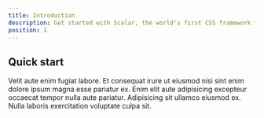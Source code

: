```yaml
---
title: Introduction
description: Get started with Scalar, the world's first CSS framework for building typographically rich, mathematically beautiful, custom layouts.
position: 1
---
```


## Quick start

Velit aute enim fugiat labore. Et consequat irure ut eiusmod nisi sint enim dolore ipsum magna esse pariatur ex. Enim elit aute adipisicing excepteur occaecat tempor nulla aute pariatur. Adipisicing sit ullamco eiusmod ex. Nulla laboris exercitation voluptate culpa sit.
